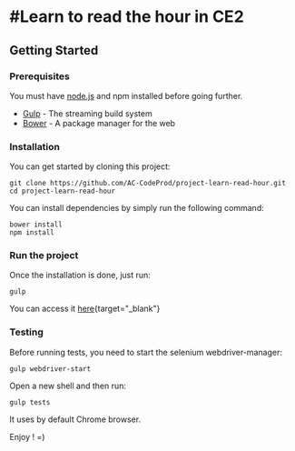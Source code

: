 #Learn to read the hour in CE2
================

## Getting Started

### Prerequisites
You must have [node.js](http://nodejs.org/) and npm installed before going further.

* [Gulp](http://gulpjs.com/) - The streaming build system
* [Bower](http://bower.io/) - A package manager for the web

### Installation
You can get started by cloning this project:

```
git clone https://github.com/AC-CodeProd/project-learn-read-hour.git
cd project-learn-read-hour
```

You can install dependencies by simply run the following command:

```
bower install
npm install
```

### Run the project

Once the installation is done, just run:

```
gulp
```

You can access it [here](http://127.0.0.1:9000){target="_blank"}

### Testing

Before running tests, you need to start the selenium webdriver-manager:

```
gulp webdriver-start
```

Open a new shell and then run:

```
gulp tests
```

It uses by default Chrome browser.

Enjoy ! =)
